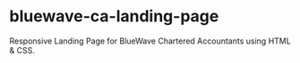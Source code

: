 # bluewave-ca-landing-page
Responsive Landing Page for BlueWave Chartered Accountants using HTML &amp; CSS.
